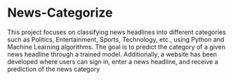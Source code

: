 # News-Categorize
This project focuses on classifying news headlines into different categories such as Politics, Entertainment, Sports, Technology, etc., using Python and Machine Learning algorithms. The goal is to predict the category of a given news headline through a trained model.
Additionally, a website has been developed where users can sign in, enter a news headline, and receive a prediction of the news category
